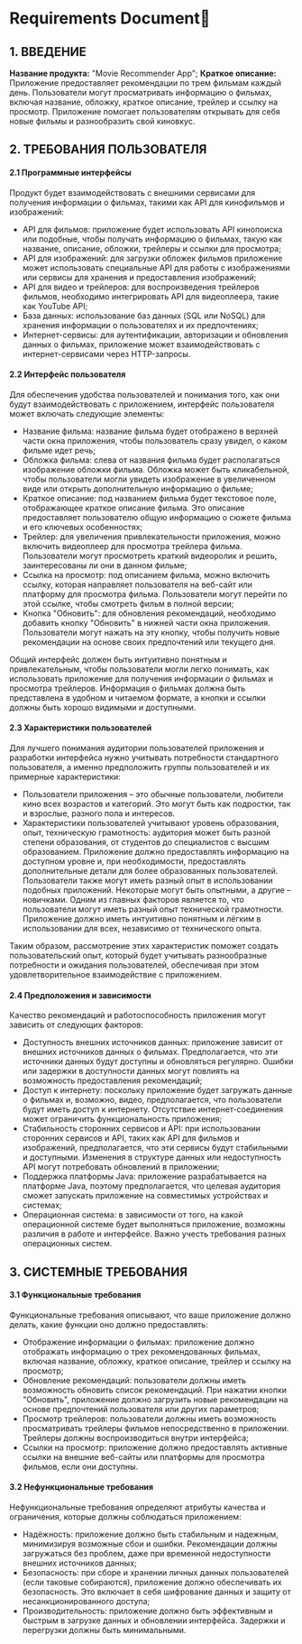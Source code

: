 # Requirements Document📝



## 1.	ВВЕДЕНИЕ

**Название продукта:** "Movie Recommender App";
**Краткое описание:** Приложение предоставляет рекомендации по трем фильмам каждый день. Пользователи могут просматривать информацию о фильмах, включая название, обложку, краткое описание, трейлер и ссылку на просмотр. Приложение помогает пользователям открывать для себя новые фильмы и разнообразить свой киновкус.

## 2.	ТРЕБОВАНИЯ ПОЛЬЗОВАТЕЛЯ

#### 2.1 Программные интерфейсы

Продукт будет взаимодействовать с внешними сервисами для получения информации о фильмах, такими как API для кинофильмов и изображений:
-	API для фильмов:  приложение будет использовать API кинопоиска или подобные, чтобы получать информацию о фильмах, такую как название, описание, обложки, трейлеры и ссылки для просмотра;
-	API для изображений: для загрузки обложек фильмов приложение может использовать специальные API для работы с изображениями или сервисы для хранения и предоставления изображений;
-	API для видео и трейлеров: для воспроизведения трейлеров фильмов, необходимо интегрировать API для видеоплеера, такие как YouTube API;
-	База данных: использование баз данных (SQL или NoSQL) для хранения информации о пользователях и их предпочтениях;
-	Интернет-сервисы: для аутентификации, авторизации и обновления данных о фильмах, приложение может взаимодействовать с интернет-сервисами через HTTP-запросы.

#### 2.2 Интерфейс пользователя

Для обеспечения удобства пользователей и понимания того, как они будут взаимодействовать с приложением, интерфейс пользователя может включать следующие элементы:
-	Название фильма:  название фильма будет отображено в верхней части окна приложения, чтобы пользователь сразу увидел, о каком фильме идет речь;
-	Обложка фильма: слева от названия фильма будет располагаться изображение обложки фильма. Обложка может быть кликабельной, чтобы пользователи могли увидеть изображение в увеличенном виде или открыть дополнительную информацию о фильме;
-	Краткое описание: под названием фильма будет текстовое поле, отображающее краткое описание фильма. Это описание предоставляет пользователю общую информацию о сюжете фильма и его ключевых особенностях;
-	Трейлер: для увеличения привлекательности приложения, можно включить видеоплеер для просмотра трейлера фильма. Пользователи могут просмотреть краткий видеоролик и решить, заинтересованы ли они в данном фильме;
-	Ссылка на просмотр: под описанием фильма, можно включить ссылку, которая направляет пользователя на веб-сайт или платформу для просмотра фильма. Пользователи могут перейти по этой ссылке, чтобы смотреть фильм в полной версии;
-	Кнопка "Обновить": для обновления рекомендаций, необходимо добавить кнопку "Обновить" в нижней части окна приложения. Пользователи могут нажать на эту кнопку, чтобы получить новые рекомендации на основе своих предпочтений или текущего дня.

Общий интерфейс должен быть интуитивно понятным и привлекательным, чтобы пользователи могли легко понимать, как использовать приложение для получения информации о фильмах и просмотра трейлеров. Информация о фильмах должна быть представлена в удобном и читаемом формате, а кнопки и ссылки должны быть хорошо видимыми и доступными.

#### 2.3 Характеристики пользователей

Для лучшего понимания аудитории пользователей приложения и разработки интерфейса нужно учитывать потребности стандартного пользователя, а именно предположить группы пользователей и их примерные характеристики:
-	Пользователи приложения – это обычные пользователи, любители кино всех возрастов и категорий. Это могут быть как подростки, так и взрослые, разного пола и интересов. 
-	Характеристики пользователей учитывают уровень образования, опыт, техническую грамотность: аудитория может быть разной степени образования, от студентов до специалистов с высшим образованием. Приложение должно предоставлять информацию на доступном уровне и, при необходимости, предоставлять дополнительные детали для более образованных пользователей. Пользователи также могут иметь разный опыт в использовании подобных приложений. Некоторые могут быть опытными, а другие – новичками. Одним из главных факторов является то, что пользователи могут иметь разный опыт технической грамотности. Приложение должно иметь интуитивно понятным и лёгким в использовании для всех, независимо от технического опыта.

Таким образом, рассмотрение этих характеристик поможет создать пользовательский опыт, который будет учитывать разнообразные потребности и ожидания пользователей, обеспечивая при этом удовлетворительное взаимодействие с приложением.

#### 2.4 Предположения и зависимости

Качество рекомендаций и работоспособность приложения могут зависить от следующих факторов:
-	Доступность внешних источников данных: приложение зависит от внешних источников данных о фильмах. Предполагается, что эти источники данных будут доступны и обновляться регулярно. Ошибки или задержки в доступности данных могут повлиять на возможность предоставления рекомендаций;
-	Доступ к интернету: поскольку приложение будет загружать данные о фильмах и, возможно, видео, предполагается, что пользователи будут иметь доступ к интернету. Отсутствие интернет-соединения может ограничить функциональность приложения;
-	Стабильность сторонних сервисов и API:  при использовании сторонних сервисов и API, таких как API для фильмов и изображений, предполагается, что эти сервисы будут стабильными и доступными. Изменения в структуре данных или недоступность API могут потребовать обновлений в приложении;
-	Поддержка платформы Java: приложение разрабатывается на платформе Java, поэтому предполагается, что целевая аудитория сможет запускать приложение на совместимых устройствах и системах;
-	Операционная система:  в зависимости от того, на какой операционной системе будет выполняться приложение, возможны различия в работе и интерфейсе. Важно учесть требования разных операционных систем.

## 3.	СИСТЕМНЫЕ ТРЕБОВАНИЯ

#### 3.1 Функциональные требования

Функциональные требования описывают, что ваше приложение должно делать, какие функции оно должно предоставлять:
-	Отображение информации о фильмах:  приложение должно отображать информацию о трех рекомендованных фильмах, включая название, обложку, краткое описание, трейлер и ссылку на просмотр;
-	Обновление рекомендаций:  пользователи должны иметь возможность обновить список рекомендаций. При нажатии кнопки "Обновить", приложение должно загрузить новые рекомендации на основе предпочтений пользователя или других параметров;
-	Просмотр трейлеров: пользователи должны иметь возможность просматривать трейлеры фильмов непосредственно в приложении. Трейлеры должны воспроизводиться внутри интерфейса;
-	Ссылки на просмотр:  приложение должно предоставлять активные ссылки на внешние веб-сайты или платформы для просмотра фильмов, если они доступны.

#### 3.2 Нефункциональные требования

Нефункциональные требования определяют атрибуты качества и ограничения, которые должны соблюдаться приложением:
-	Надёжность: приложение должно быть стабильным и надежным, минимизируя возможные сбои и ошибки. Рекомендации должны загружаться без проблем, даже при временной недоступности внешних источников данных;
-	Безопасность: при сборе и хранении личных данных пользователей (если таковые собираются), приложение должно обеспечивать их безопасность. Это включает в себя шифрование данных и защиту от несанкционированного доступа;
-	Производительность: приложение должно быть эффективным и быстрым в загрузке данных и обновлении интерфейса. Задержки и перегрузки должны быть минимальными.

